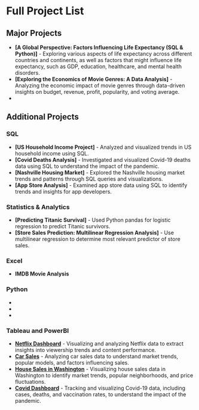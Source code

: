 # Full Project List

## Major Projects
- **[A Global Perspective: Factors Influencing Life Expectancy (SQL & Python)]** - Exploring various aspects of life expectancy across different countries and continents, as well as factors that might influence life expectancy, such as GDP, education, healthcare, and mental health disorders.
- **[Exploring the Economics of Movie Genres: A Data Analysis]** - Analyzing the economic impact of movie genres through data-driven insights on budget, revenue, profit, popularity, and voting average.
-

## Additional Projects
### SQL
- **[US Household Income Project]** - Analyzed and visualized trends in US household income using SQL.
- **[Covid Deaths Analysis]** - Investigated and visualized Covid-19 deaths data using SQL to understand the impact of the pandemic.
- **[Nashville Housing Market]** - Explored the Nashville housing market trends and patterns through SQL queries and visualizations.
- **[App Store Analysis]** - Examined app store data using SQL to identify trends and insights for app developers.

### Statistics & Analytics
- **[Predicting Titanic Survival]** - Used Python pandas for logistic regression to predict Titanic survivors.
- **[Store Sales Prediction: Multilinear Regression Analysis]** - Use multilinear regression to determine most relevant predictor of store sales.

### Excel
- **IMDB Movie Analysis**

### Python
-
-
-

### Tableau and PowerBI
- **[Netflix Dashboard](https://public.tableau.com/app/profile/katharina.austin/viz/NetflixPortfolioProject_17108129793280/Netflix)** - Visualizing and analyzing Netflix data to extract insights into viewership trends and content performance.
- **[Car Sales](https://public.tableau.com/app/profile/katharina.austin/viz/CarSalesDashboardPortfolioProject/Dashboard1)** - Analyzing car sales data to understand market trends, popular models, and factors influencing sales.
- **[House Sales in Washington](https://public.tableau.com/app/profile/katharina.austin/viz/WashingtonHouseSalesPortfolioProject/KingCountyHouseSales)** - Visualizing house sales data in Washington to identify market trends, popular neighborhoods, and price fluctuations.
- **[Covid Dashboard](https://public.tableau.com/app/profile/katharina.austin/viz/CovidDashboardPortfolioProject_17104548356590/Dashboard1)** - Tracking and visualizing Covid-19 data, including cases, deaths, and vaccination rates, to understand the impact of the pandemic.
